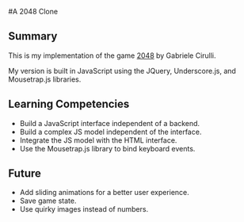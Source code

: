 #A 2048 Clone

## Summary

This is my implementation of the game [2048](http://gabrielecirulli.github.io/2048/) by Gabriele Cirulli.

My version is built in JavaScript using the JQuery, Underscore.js, and Mousetrap.js libraries.

## Learning Competencies

* Build a JavaScript interface independent of a backend.
* Build a complex JS model independent of the interface.
* Integrate the JS model with the HTML interface.
* Use the Mousetrap.js library to bind keyboard events.

## Future

* Add sliding animations for a better user experience.
* Save game state.
* Use quirky images instead of numbers.